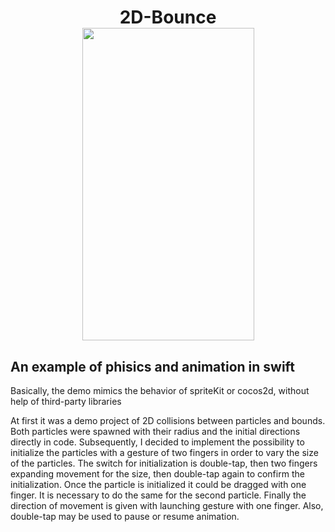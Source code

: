 
<h1 align="center">
<b>2D-Bounce</b>
   <br><img width="275" height="500" src="https://user-images.githubusercontent.com/16679908/50730814-41af1980-1124-11e9-80c3-f2d936a6d198.gif">
</h1>

## An example of phisics and animation in swift
Basically, the demo mimics the behavior of spriteKit or cocos2d, without help of third-party libraries

At first it was a demo project of 2D collisions between particles and bounds.
Both particles were spawned with their radius and the initial directions directly in code.
Subsequently, I decided to implement the possibility to initialize the particles with a gesture of two fingers in order to vary the size of the particles. 
The switch for initialization is double-tap, then two fingers expanding movement for the size, then double-tap again to confirm the initialization.
Once the particle is initialized it could be dragged with one finger. 
It is necessary to do the same for the second particle.
Finally the direction of movement is given with launching gesture with one finger.
Also, double-tap may be used to pause or resume animation. 
